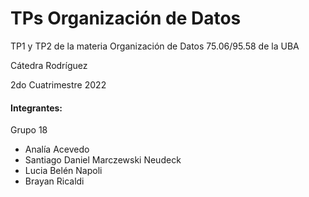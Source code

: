# TPs Organización de Datos
TP1 y TP2 de la materia Organización de Datos 75.06/95.58 de la UBA

Cátedra Rodríguez

2do Cuatrimestre 2022



#### **Integrantes:**
Grupo 18
* Analía Acevedo
* Santiago Daniel Marczewski Neudeck
* Lucia Belén Napoli
* Brayan Ricaldi
